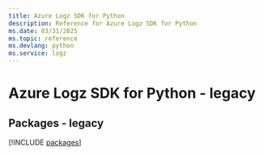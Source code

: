 ```yaml
---
title: Azure Logz SDK for Python
description: Reference for Azure Logz SDK for Python
ms.date: 03/31/2025
ms.topic: reference
ms.devlang: python
ms.service: logz
---
```

# Azure Logz SDK for Python - legacy
## Packages - legacy
[!INCLUDE [packages](logz-index.md)]